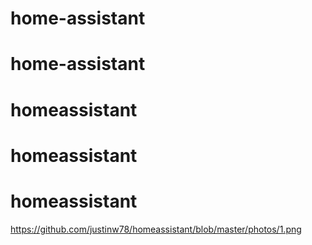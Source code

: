 # home-assistant
# home-assistant
# homeassistant
# homeassistant
# homeassistant
https://github.com/justinw78/homeassistant/blob/master/photos/1.png

